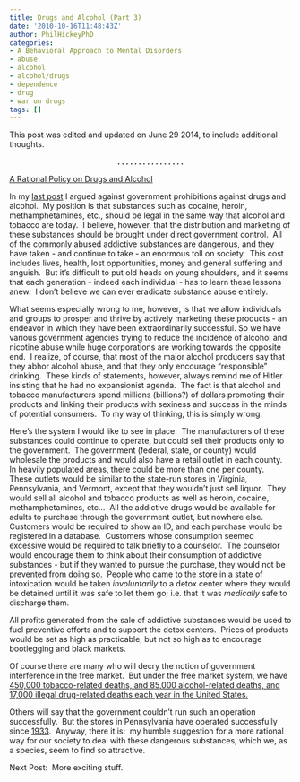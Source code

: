 ```yaml
---
title: Drugs and Alcohol (Part 3)
date: '2010-10-16T11:48:43Z'
author: PhilHickeyPhD
categories:
- A Behavioral Approach to Mental Disorders
- abuse
- alcohol
- alcohol/drugs
- dependence
- drug
- war on drugs
tags: []
---
```


This post was edited and updated on June 29 2014, to include additional thoughts.
<p style="text-align: center;"><strong>. . . . . . . . . . . . . . . .</strong></p>
<span style="text-decoration: underline;">A Rational Policy on Drugs and Alcohol</span>

In my <a href="https://www.behaviorismandmentalhealth.com/2010/10/06/drugs-and-alcohol-part-2/">last post</a> I argued against government prohibitions against drugs and alcohol.  My position is that substances such as cocaine, heroin, methamphetamines, etc., should be legal in the same way that alcohol and tobacco are today.  I believe, however, that the distribution and marketing of these substances should be brought under direct government control.  All of the commonly abused addictive substances are dangerous, and they have taken - and continue to take - an enormous toll on society.  This cost includes lives, health, lost opportunities, money and general suffering and anguish.  But it’s difficult to put old heads on young shoulders, and it seems that each generation - indeed each individual - has to learn these lessons anew.  I don’t believe we can ever eradicate substance abuse entirely.

What seems especially wrong to me, however, is that we allow individuals and groups to prosper and thrive by actively marketing these products - an endeavor in which they have been extraordinarily successful. So we have various government agencies trying to reduce the incidence of alcohol and nicotine abuse while huge corporations are working towards the opposite end.  I realize, of course, that most of the major alcohol producers say that they abhor alcohol abuse, and that they only encourage “responsible” drinking.  These kinds of statements, however, always remind me of Hitler insisting that he had no expansionist agenda.  The fact is that alcohol and tobacco manufacturers spend millions (billions?) of dollars promoting their products and linking their products with sexiness and success in the minds of potential consumers.  To my way of thinking, this is simply wrong.

Here’s the system I would like to see in place.  The manufacturers of these substances could continue to operate, but could sell their products only to the government.  The government (federal, state, or county) would wholesale the products and would also have a retail outlet in each county.  In heavily populated areas, there could be more than one per county.  These outlets would be similar to the state-run stores in Virginia, Pennsylvania, and Vermont, except that they wouldn’t just sell liquor.  They would sell all alcohol and tobacco products as well as heroin, cocaine, methamphetamines, etc...  All the addictive drugs would be available for adults to purchase through the government outlet, but nowhere else.  Customers would be required to show an ID, and each purchase would be registered in a database.  Customers whose consumption seemed excessive would be required to talk briefly to a counselor.  The counselor would encourage them to think about their consumption of addictive substances - but if they wanted to pursue the purchase, they would not be prevented from doing so.  People who came to the store in a state of intoxication would be taken <em>involuntarily</em> to a detox center where they would be detained until it was safe to let them go; i.e. that it was <em>medically</em> safe to discharge them.

All profits generated from the sale of addictive substances would be used to fuel preventive efforts and to support the detox centers.  Prices of products would be set as high as practicable, but not so high as to encourage bootlegging and black markets.

Of course there are many who will decry the notion of government interference in the free market.  But under the free market system, we have <a href="http://drugwarfacts.org/cms/?q=node/30">450,000 tobacco-related deaths, and 85,000 alcohol-related deaths, and 17,000 illegal drug-related deaths each year in the United States.</a>

Others will say that the government couldn’t run such an operation successfully.  But the stores in Pennsylvania have operated successfully since <a href="http://en.wikipedia.org/wiki/Pennsylvania_Liquor_Control_Board">1933</a>.  Anyway, there it is:  my humble suggestion for a more rational way for our society to deal with these dangerous substances, which we, as a species, seem to find so attractive.

Next Post:  More exciting stuff.